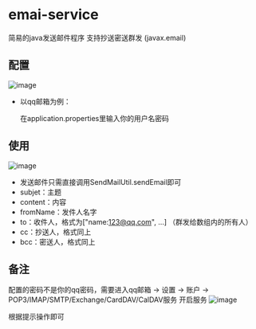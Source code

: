# emai-service

简易的java发送邮件程序 支持抄送密送群发 (javax.email)



## 配置

![image](https://user-images.githubusercontent.com/49626606/111426914-4b832d00-8730-11eb-85d5-8592c9a36454.png)

* 以qq邮箱为例：

  在application.properties里输入你的用户名密码

## 使用

![image](https://user-images.githubusercontent.com/49626606/111426887-43c38880-8730-11eb-852d-0b1d834a883f.png)


* 发送邮件只需直接调用SendMailUtil.sendEmail即可
* subjet：主题
* content：内容
* fromName：发件人名字
* to：收件人，格式为["name:123@qq.com", ...] （群发给数组内的所有人）
* cc：抄送人，格式同上
* bcc：密送人，格式同上



## 备注

配置的密码不是你的qq密码，需要进入qq邮箱 -> 设置 -> 账户 -> POP3/IMAP/SMTP/Exchange/CardDAV/CalDAV服务 开启服务
![image](https://user-images.githubusercontent.com/49626606/111426935-5342d180-8730-11eb-9025-50e1062401e2.png)

根据提示操作即可
